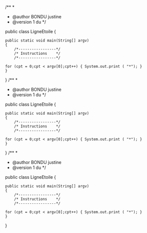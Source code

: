 /** 
 * 
 * @author BONDU justine
 * @version 1 du 
 */

public class LigneEtoile
{

	public static void main(String[] argv)
	{
		/*-----------------*/
		/* Instructions    */
		/*-----------------*/

    for (cpt = 0;cpt < argv[0];cpt++) { System.out.print ( "*"); }
	}
}
/** 
 * 
 * @author BONDU justine
 * @version 1 du 
 */

public class LigneEtoile
{

	public static void main(String[] argv)
	{
		/*-----------------*/
		/* Instructions    */
		/*-----------------*/

    for (cpt = 0;cpt < argv[0];cpt++) { System.out.print ( "*"); }
	}
}
/** 
 * 
 * @author BONDU justine
 * @version 1 du 
 */

public class LigneEtoile
{

	public static void main(String[] argv)
	{
		/*-----------------*/
		/* Instructions    */
		/*-----------------*/

    for (cpt = 0;cpt < argv[0];cpt++) { System.out.print ( "*"); }
	}
}
